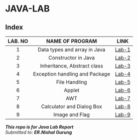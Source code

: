 # JAVA-LAB

## Index

LAB. NO | NAME OF PROGRAM | LINK
:------:|:---------------:|:---:
1 | Data types and array in Java | [Lab-1](lab-1/README.md)
2 | Constructor in Java | [Lab-2](lab-2/README.md)
3 | Inheritance, Abstract class |[Lab-3](lab-3/README.md)
4 |Exception handling and Package  | [Lab-4](lab-4/students/README.md)
5 |File Handling   |[Lab-5](lab-5/README.md)
6 |Applet  |[Lab-6](lab-6/README.md)
7 | AWT |[Lab-7](lab-7/README.md)
8 | Calculator and Dialog Box |[Lab-8](lab-8/README.md)
9 |  Image and Flag  |[Lab-9](lab-9/README.md)


***This repo is for Java Lab Report***\
*Submitted to*: ***ER.Nishal Gurung***
